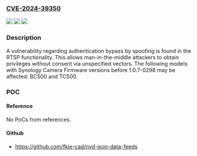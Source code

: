 ### [CVE-2024-39350](https://cve.mitre.org/cgi-bin/cvename.cgi?name=CVE-2024-39350)
![](https://img.shields.io/static/v1?label=Product&message=Camera%20Firmware&color=blue)
![](https://img.shields.io/static/v1?label=Version&message=n%2Fa&color=blue)
![](https://img.shields.io/static/v1?label=Vulnerability&message=CWE-290%3A%20Authentication%20Bypass%20by%20Spoofing&color=brighgreen)

### Description

A vulnerability regarding authentication bypass by spoofing is found in the RTSP functionality. This allows man-in-the-middle attackers to obtain privileges without consent via unspecified vectors. The following models with Synology Camera Firmware versions before 1.0.7-0298 may be affected: BC500 and TC500.

### POC

#### Reference
No PoCs from references.

#### Github
- https://github.com/fkie-cad/nvd-json-data-feeds

